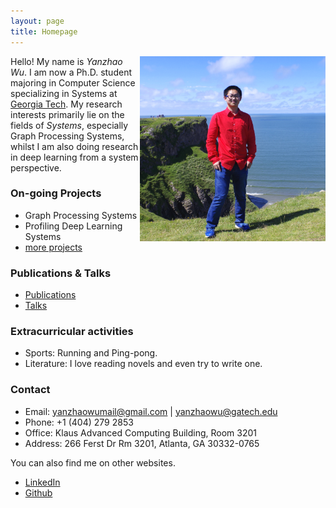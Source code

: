 ```yaml
---
layout: page
title: Homepage
---
```


<img src="/res/portrait.jpg" width="58.9%" align="right">

Hello! My name is *Yanzhao Wu*. I am now a Ph.D. student majoring in Computer Science specializing in Systems at [Georgia Tech](http://www.gatech.edu/). My research interests primarily lie on the fields of *Systems*, especially Graph Processing Systems, whilst I am also doing research in deep learning from a system perspective.

### On-going Projects

- Graph Processing Systems
- Profiling Deep Learning Systems
- [more projects](/projects)

### Publications & Talks
- [Publications](/pub)
- [Talks](/talks)

### Extracurricular activities

- Sports: Running and Ping-pong.
- Literature: I love reading novels and even try to write one.

### Contact

- Email: <yanzhaowumail@gmail.com> \| <yanzhaowu@gatech.edu>
- Phone: +1 (404) 279 2853
- Office: Klaus Advanced Computing Building, Room 3201
- Address: 266 Ferst Dr Rm 3201, Atlanta, GA 30332-0765

You can also find me on other websites.

- [LinkedIn](https://www.linkedin.com/in/yanzhao-wu)
- [Github](https://github.com/YanzhaoWu)
